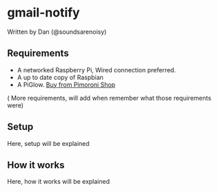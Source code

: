 gmail-notify
============
Written by Dan (@soundsarenoisy)

## Requirements
- A networked Raspberry Pi, Wired connection preferred.
- A up to date copy of Raspbian
- A PiGlow. [Buy from Pimoroni Shop](http://shop.pimoroni.com/products/piglow)

( More requirements, will add when remember what those requirements were)

## Setup
Here, setup will be explained

## How it works
Here, how it works will be explained